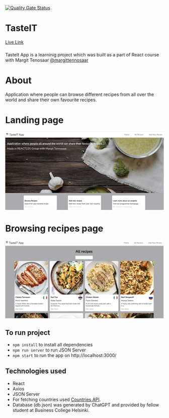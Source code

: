 [![Quality Gate Status](https://sonarcloud.io/api/project_badges/measure?project=marinezh_taste_IT_App&metric=alert_status)](https://sonarcloud.io/summary/new_code?id=marinezh_taste_IT_App)

# TasteIT

[Live Link](https://admirable-elf-9efde3.netlify.app/)

###

TasteIt App is a learninig project which was built as a part of React course with Margit Tenosaar [@margittennosaar](https://www.github.com/margittennosaar)

# About

Application where people can browse different recipes from all over the world and share their own favourite recipes.

# Landing page

![Screenshot](Screenshot.png)

# Browsing recipes page

![Screenshot](Screenshot1.png)

## To run project

- `npm install` to install all dependencies
- `npm run server` to run JSON Server
- `npm start` to run the app on http://localhost:3000/

## Technologies used

- React
- Axios
- JSON Server
- For fetching countries used [Countries API](https://restcountries.com/).
- Database (db.json) was generated by ChatGPT and provided by fellow student at Business College Helsinki.
